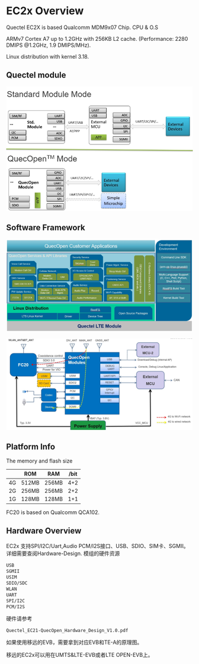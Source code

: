 # EC2x Overview

Quectel EC2X is based Qualcomm MDM9x07 Chip.
CPU & O.S

ARMv7 Cortex A7 up to 1.2GHz with 256KB L2 cache. 
(Performance: 2280 DMIPS @1.2GHz, 1.9 DMIPS/MHz). 
       
Linux distribution with kernel 3.18.


## Quectel module

![](Quectel_Modules.png)


## Software Framework

![](quectel_overview.png)

![](peripheral_devices.png)


## Platform Info


The memory and flash size

|          | ROM      | RAM      |  /bit    |
| -------- | -------- | -------- | -------- |
| 4G       |  512MB   |   256MB  |  4+2     |
| 2G       |  256MB   |   256MB  |  2+2     |
| 1G       |  128MB   |   128MB  |  1+1     |


FC20 is based on Qualcomm QCA102.

## Hardware Overview
 
EC2x 支持SPI/I2C/Uart,Audio PCM/I2S接口、USB、SDIO、SIM卡、SGMII。详细需要查阅Hardware-Design.
模组的硬件资源
    
    USB
    SGMII
    USIM
    SDIO/SDC
    WLAN
    UART
    SPI/I2C
    PCM/I2S
    
    

硬件请参考

    Quectel_EC21-QuecOpen_Hardware_Design_V1.0.pdf

如果使用移远的EVB，需要拿到对应EVB和TE-A的原理图。

移远的EC2x可以用在UMTS&LTE-EVB或者LTE OPEN-EVB上。




